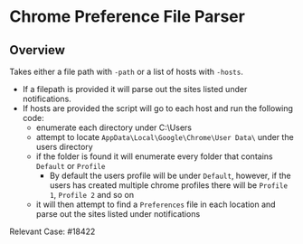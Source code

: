 # Chrome Preference File Parser

## Overview

Takes either a file path with `-path` or a list of hosts with `-hosts`.

- If a filepath is provided it will parse out the sites listed under notifications.
- If hosts are provided the script will go to each host and run the following code:
  - enumerate each directory under C:\Users
  - attempt to locate `AppData\Local\Google\Chrome\User Data\` under the users directory
  - if the folder is found it will enumerate every folder that contains `Default` or `Profile`
    - By default the users profile will be under `Default`, however, if the users has created multiple chrome profiles there will be `Profile 1`, `Profile 2` and so on
  - it will then attempt to find a `Preferences` file in each location and parse out the sites listed under notifications

Relevant Case: #18422
